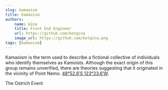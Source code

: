 ```yaml
---
slug: kamaoism
title: Kamaoism
authors: 
    name: Gina
    title: Front End Engineer
    url: https://github.com/botgina
    image_url: https://github.com/botgina.png
tags: [kamaoism]
---
```


Kamaoism is the term used to describe a fictional collective of individuals who identify themselves as Kamoists.  <!-- truncate -->  Although the exact origin of this group remains unverified, there are theories suggesting that it originated in the vicinity of Point Nemo. [48°52.6′S 123°23.6′W](https://maps.app.goo.gl/oUkKPM37V3ymEKDB6). 



The Ostrich Event